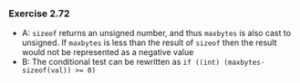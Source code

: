 ### Exercise 2.72
- A: `sizeof` returns an unsigned number, and thus `maxbytes` is also cast to unsigned. If `maxbytes` is less than the result of `sizeof` then the result would not be represented as a negative value
- B: The conditional test can be rewritten as `if ((int) (maxbytes-sizeof(val)) >= 0)`
